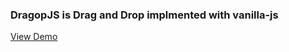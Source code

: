 ### DragopJS is Drag and Drop implmented with vanilla-js

[View Demo](https://masoudtabatabaei.github.io/dragop-js/)